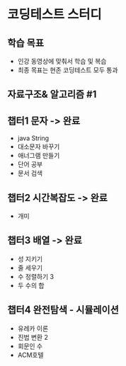 # 코딩테스트 스터디

## 학습 목표 
* 인강 동영상에 맞춰서 학습 및 복습 
* 최종 목표는 현존 코딩테스트 모두 통과



## 자료구조& 알고리즘 #1 

## 챕터1 문자  -> 완료
*  java String
* 대소문자 바꾸기
* 애너그램 만들기
* 단어 공부
* 문서 검색


## 챕터2 시간복잡도 -> 완료
* 개미

## 챕터3 배열 -> 완료
* 성 지키기
* 줄 세우기
* 수 정렬하기 3
* 두 수의 합

## 챕터4 완전탐색 - 시뮬레이션
* 유레카 이론
* 진법 변환 2
* 회문인 수
* ACM호텔


